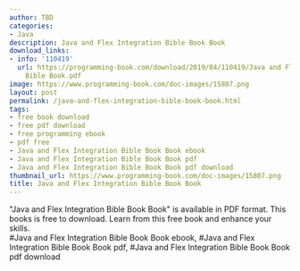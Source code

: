 ```yaml
---
author: TBD
categories:
- Java
description: Java and Flex Integration Bible Book Book
download_links:
- info: '110419'
  url: https://programming-book.com/download/2019/04/110419/Java and Flex Integration
    Bible Book.pdf
image: https://www.programming-book.com/doc-images/15807.png
layout: post
permalink: /java-and-flex-integration-bible-book-book.html
tags:
- free book download
- free pdf download
- free programming ebook
- pdf free
- Java and Flex Integration Bible Book Book ebook
- Java and Flex Integration Bible Book Book pdf
- Java and Flex Integration Bible Book Book pdf download
thumbnail_url: https://www.programming-book.com/doc-images/15807.png
title: Java and Flex Integration Bible Book Book
---
```


 
<div class="item-desc text-justify">
  "Java and Flex Integration Bible Book Book" is available in PDF format. This books is free to download. Learn from this free book and enhance your skills.
  <br>
  #Java and Flex Integration Bible Book Book ebook, #Java and Flex Integration Bible Book Book pdf, #Java and Flex Integration Bible Book Book pdf download
</div>